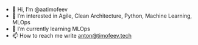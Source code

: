 - 👋 Hi, I’m @aatimofeev
- 👀 I’m interested in Agile, Clean Architecture, Python, Machine Learning, MLOps
- 🌱 I’m currently learning MLOps
- 📫 How to reach me write anton@timofeev.tech

<!---
aatimofeev/aatimofeev is a ✨ special ✨ repository because its `README.md` (this file) appears on your GitHub profile.
You can click the Preview link to take a look at your changes.
--->
